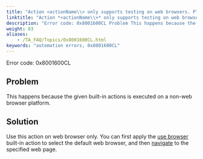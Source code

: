 ```yaml
--- 
title: "Action <actionName\\> only supports testing on web browsers. Please use another applicable action."
linktitle: "Action *<actionName\\>* only supports testing on web browsers. Please use another applicable action."
description: "Error code: 0x8001600CL Problem This happens because the given built-in actions is executed on a non-web browser platform. Solution Use this action on web browser only. You can first apply the use ..."
weight: 83
aliases: 
    - /TA_FAQ/Topics/0x8001600CL.html
keywords: "automation errors, 0x8001600CL"
---
```


Error code: 0x8001600CL

## Problem

This happens because the given built-in actions is executed on a non-web browser platform.

## Solution

Use this action on web browser only. You can first apply the [use browser](/TA_Automation/Topics/bis_use_browser.html) built-in action to select the default web browser, and then [navigate](/TA_Automation/Topics/bia_navigate.html) to the specified web page.




